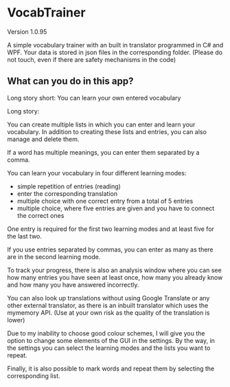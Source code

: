 # VocabTrainer
Version 1.0.95

A simple vocabulary trainer with an built in translator programmed in C# and WPF.
Your data is stored in json files in the corresponding folder. (Please do not touch, even if there are safety mechanisms in the code)

## What can you do in this app?

Long story short: You can learn your own entered vocabulary

Long story:

You can create multiple lists in which you can enter and learn your vocabulary. In addition to creating these lists and entries, you can also manage and delete them. 

If a word has multiple meanings, you can enter them separated by a comma.

You can learn your vocabulary in four different learning modes:
- simple repetition of entries (reading)
- enter the corresponding translation
- multiple choice with one correct entry from a total of 5 entries
- multiple choice, where five entries are given and you have to connect the correct ones

One entry is required for the first two learning modes and at least five for the last two.

If you use entries separated by commas, you can enter as many as there are in the second learning mode.

To track your progress, there is also an analysis window where you can see how many entries you have seen at least once, how many you already know and how many you have answered incorrectly.

You can also look up translations without using Google Translate or any other external translator, as there is an inbuilt translator which uses the mymemory API. (Use at your own risk as the quality of the translation is lower)

Due to my inability to choose good colour schemes, I will give you the option to change some elements of the GUI in the settings. 
By the way, in the settings you can select the learning modes and the lists you want to repeat.

Finally, it is also possible to mark words and repeat them by selecting the corresponding list.